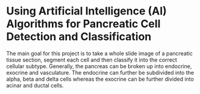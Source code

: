 # Using Artificial Intelligence (AI) Algorithms for Pancreatic Cell Detection and Classification

The main goal for this project is to take a whole slide image of a pancreatic tissue section, segment each cell and then classify it into the correct cellular subtype. Generally, the pancreas can be broken up into endocrine, exocrine and vasculature. The endocrine can further be subdivided into the alpha, beta and delta cells whereas the exocrine can be further divided into acinar and ductal cells. 
